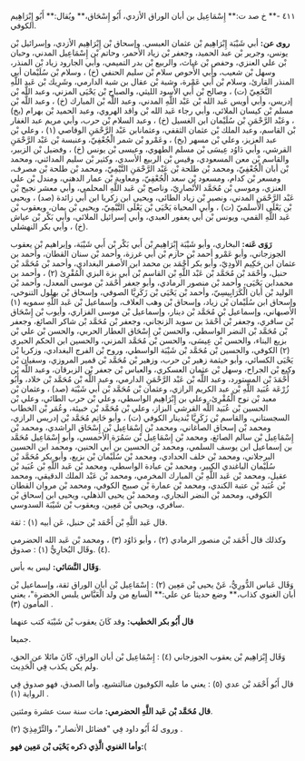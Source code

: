 ٤١١ -** خ صد ت:** إِسْمَاعِيل بن أبان الوراق الأزدي، أَبُو إِسْحَاق،** ويُقال:** أَبُو إِبْرَاهِيم الكوفي.

**روى عن:** أبي شَيْبَة إِبْرَاهِيم بْن عثمان العبسي. وإسحاق بْن إِبْرَاهِيم الأزدي، وإسرائيل بْن يونس، وجرير بْن عبد الحميد، وجعفر بْن زياد الأحمر، وحاتم بْن إِسْمَاعِيل المدني، وحبان بْن علي العنزي، وحفص بْن غياث، والربيع بْن بدر التميمي، وأبي الجارود زياد بْن المنذر، وسهل بْن شعيب، وأبي الأَحوص سلام بْن سليم الحنفي (خ) ، وسلام بْن سُلَيْمان أبي المنذر القارئ، وسلام بْن أَبي عَمْرة، وشبة بْن عقال بن شبة الدارمي، وشَرِيك بْن عَبد اللَّهِ النَّخَعِيّ (ت) ، وصالح بْن أَبي الأسود الليثي، والصباح بْن يَحْيَى المزني، وعبد اللَّه بْن إدريس، وأبي أويس عَبد الله بْن عَبْد اللَّهِ المدني، وعبد اللَّه بْن المبارك (خ) ، وعبد اللَّه بْن مسلم بْن كيسان الملائي، وأبي رجاء عَبد الله بْن واقد الهروي، وعبد الحميد بْن بهرام (بخ) ، وعَبْد الرَّحْمَنِ بْن سُلَيْمان ابن الغسيل (خ) ، وعبد السلام بْن حرب، وأبي مريم عبد الغفار بْن القاسم، وعبد الملك بْن عثمان الثقفي، وعثمانابن عَبْد الرَّحْمَنِ الوقاصي (١) ، وعلي بْن عبد العزيز، وعلي بْن مسهر (بخ) ، وعَمْرو بْن شمر الْجُعْفِيّ، وعنبسة بْن عَبْد الرَّحْمَنِ القرشي، وأبي دَاوُد عِيسَى بْن مسلم الطهوي، وعيسى بْن يونس (خ) ، وفضيل بْن الزبير، والقاسم بْن معن المسعودي، وقيس بْن الربيع الأسدي، وكثير بْن سليم المدائني، ومحمد بْن أبان الْجُعْفِيّ، ومحمد بْن طلحة بْن عَبْد الرَّحْمَنِ التَّيْمِيّ، ومحمد بْن طلحة بْن مصرف، ومسعر بْن كدام، ومسعود بْن سعد الْجُعْفِيّ، ومعاوية بْن عمار الدهني، ومندل بْن علي العنزي، وموسى بْن مُحَمَّد الأَنْصارِيّ، وناصح بْن عَبد اللَّهِ المحلمي، وأبي معشر نجيح بْن عَبْد الرَّحْمَنِ المدني، ونصير بْن زياد الطائى، ويحيى ابن زكريا ابن أَبي زائدة (صد) ، ويحيى بْن يَعْلَى الأَسلميّ (ت) ، وأبي المحياة يَحْيَى بْن يَعْلَى التَّيْمِيّ، ويحيى بْن يمان، ويعقوب بْن عَبد اللَّهِ القمي، ويونس بْن أَبي يعفور العبدي، وأبي إسرائيل الملائي، وأبي بَكْر بْن عياش (خ) ، وأبي بكر النهشلي.

**رَوَى عَنه:** البخاري، وأبو شَيْبَة إِبْرَاهِيم بْن أَبي بَكْر بْن أَبي شَيْبَة، وإبراهيم بْن يعقوب الجوزجاني، وأبو عَمْرو أحمد بْن حازم بْن أَبي غرزة، وأحمد بْن سنان القطان، وأحمد بن عثمان ابن حَكِيم الأَودِيّ، وأبو بكر أَحْمَد بن محمد ابن الأصفر البغدادي، وأحمد بْن مُحَمَّد بْن حنبل، وأَحْمَد بْن مُحَمَّد بْن عَبْد اللَّهِ بْن القاسم بْن أَبي بزة البزي الْمُقْرِئ (٢) ، وأحمد بن محمدابن يَحْيَى، وأحمد بْن منصور الرمادي، وأبو جعفر أَحْمَد بْن موسى المعدل، وأحمد بْن الوليد بْن أبان الْكَرَابِيسِيّ، وأحمد بْن يَحْيَى بْن زَكَرِيَّا الصوفي، وإسحاق بْن بهلول التنوخي، وإسحاق ابن سُلَيْمان بْن زياد، وإسحاق بْن وهب العلاف، وإسماعيل بْن عَبد اللَّهِ سمويه (١) الأصبهاني، وإسماعيل بْن مُحَمَّد بْن دينار، وإسماعيل بْن موسى الفزاري، وأيوب بْن إِسْحَاق بْن سافري، وجعفر بْن أَحْمَدَ بن سويد الزنجاني، وجعفر بْن مُحَمَّد بْن شاكر الصائغ، وجعفر بْن مُحَمَّد بْن النضر الواسطي، والحسن بْن إِسْحَاق العطار الحربي، والحسن بْن علي بْن بزيع البناء، والحسن بْن عِيسَى، والحسن بْن مُحَمَّد المزني، والحسين ابن الحكم الحبري (٢) الكوفي، والحسين بْن مُحَمَّد بْن شَيْبَة الواسطي، وروح بْن الفرج البغدادي، وزكريا بْن يَحْيَى الكسائي، وأبو خيثمة زهير بْن حرب، وزهير بْن مُحَمَّد بْن قمير المروزي، وسفيان بْن وكيع بْن الجراح، وسهل بْن عثمان العسكري، والعباس بْن جعفر بْن الزبرقان، وعبد اللَّه بْن أَحْمَدَ بْن المستورد، وعبد اللَّه بْن عَبْد الرَّحْمَنِ الدارمي، وعبد اللَّه بْن مُحَمَّد بْن خلاد، وأَبُو زُرْعَة عُبَيد اللَّهِ بْن عبد الكريم الرازي، وعثمان بْن مُحَمَّد بْن أَبي شَيْبَة (صد) ، وعثمان بْن معبد بْن نوح الْمُقْرِئ، وعلي بن إِبْرَاهِيم الواسطي، وعلي بْن حرب الطائي، وعلي بْن الحسين بْن عُبَيد اللَّه القرشي البزاز، وعلي بْن مُحَمَّد بْن خبيئة، وعُمَر بْن الخطاب السجستاني، والقاسم بْن زَكَرِيَّا بْندينار الكوفي (ت) ، وأبو حَاتِم مُحَمَّد بْن إدريس الرازي، ومحمد بْن إسحاق الصاغاني، ومحمد بْن إِسْمَاعِيل بْن إِسْحَاق الراشدي، ومحمد بْن إِسْمَاعِيل بْن سالم الصائغ، ومحمد بْن إِسْمَاعِيل بْن سَمُرَة الأحمسي، وأبو إِسْمَاعِيل مُحَمَّد بن إسماعيل ابن يوسف السلمي، ومحمد بْن الحسين بن أَبي الحنين، ومحمد ابن الحسين البرجلاني، ومحمد بْن خلف الحدادي، ومحمد بْن سُلَيْمان بْن بزيع، وأبو بكر مُحَمَّد بْن سُلَيْمان الباغندي الكبير، ومحمد بْن عبادة الواسطي، ومحمد بْن عَبد اللَّهِ بْن عُبَيد بْن عقيل، ومحمد بْن عَبد اللَّهِ بْن المبارك المخرمي، ومحمد بْن عَبْد الملك الدقيقي، ومحمد بْن عُبَيد بْن عتبة الكندي، ومحمد بْن عمارة بْن صبيح الكوفي، ومحمد بْن مروان القطان الكوفي، ومحمد بْن النضر النجاري، ومحمد بْن يحيى الذهلي، ويحيى ابن إسحاق بْن سافري، ويحيى بْن مَعِين، ويعقوب بْن شَيْبَة السدوسي.

قال عَبد اللَّهِ بْن أَحْمَد بْن حنبل، عَن أبيه (١) : ثقة.

وكذلك قال أَحْمَد بْن منصور الرمادي (٢) ، وأبو دَاوُد (٣) ، ومحمد بْن عَبد الله الحضرمي (٤) .وقَال البُخارِيُّ (١) : صدوق.

**وَقَال النَّسَائي:** ليس به بأس.

وَقَال عَباس الدُّورِيُّ، عَنْ يحيى بْن مَعِين (٢) : إِسْمَاعِيل بْن أبان الوراق ثقة، وإسماعيل بْن أبان الغنوي كذاب،** وضع حديثا عن علي:** السابع من ولد الْعَبَّاس يلبس الخضرة"، يعني المأمون (٣) .

**قال أَبُو بكر الخطيب:** وقد كَانَ يعقوب بْن شَيْبَة كتب عنهما

جميعا.

وَقَال إِبْرَاهِيم بْن يعقوب الجوزجاني (٤) : إِسْمَاعِيل بْن أبان الوراق، كَانَ مائلا عن الحق، ولم يكن يكذب فِي الْحَدِيث.

قال أَبُو أَحْمَد بْن عدي (٥) : يعني ما عليه الكوفيون منالتشيع، وأما الصدق، فهو صدوق فِي الرواية (١) .

**قال مُحَمَّد بْن عَبد اللَّهِ الحضرمي:** مات سنة ست عشرة ومئتين.

وروى لَهُ أَبُو داود فِي "فضائل الأنصار"، والتِّرْمِذِيّ (٢) .

**وأما الغنوي الَّذِي ذكره يَحْيَى بْن مَعِين فهو:**(
